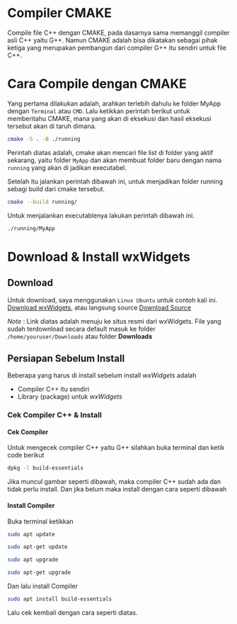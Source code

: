 # Compiler CMAKE

Compile file C++ dengan CMAKE, pada dasarnya sama memanggil compiler asli C++ yaitu G++. Namun CMAKE adalah bisa dikatakan sebagai pihak ketiga yang merupakan pembangun dari compiler G++ itu sendiri untuk file C++.

# Cara Compile dengan CMAKE

Yang pertama dilakukan adalah, arahkan terlebih dahulu ke folder MyApp dengan `Terminal` atau `CMD`. Lalu ketikkan perintah berikut untuk memberitahu CMAKE, mana yang akan di eksekusi dan hasil eksekusi tersebut akan di taruh dimana.

```sh
cmake -S . -B ./running
```

Perintah diatas adalah, cmake akan mencari file list di folder yang aktif sekarang,
yaitu folder `MyApp` dan akan membuat folder baru dengan nama `running` yang akan di jadikan executabel.

Setelah itu jalankan perintah dibawah ini, untuk menjadikan folder running sebagi build dari cmake tersebut.

```sh
cmake --build running/
```

Untuk menjalankan executablenya lakukan perintah dibawah ini.

```sh
./running/MyApp
```

# Download & Install wxWidgets

## Download

Untuk download, saya menggunakan `Linux Ubuntu` untuk contoh kali ini. [Download wxWidgets](https://www.wxwidgets.org/downloads/), atau langsung source [Download Source](https://github.com/wxWidgets/wxWidgets/releases/download/v3.1.5/wxWidgets-3.1.5.tar.bz2)

_Note_ : Link diatas adalah menuju ke situs resmi dari wxWidgets. File yang sudah terdownload secara default masuk ke folder `/home/youruser/Downloads` atau folder **Downloads**

## Persiapan Sebelum Install

Beberapa yang harus di install sebelum install _wxWidgets_ adalah

- Compiler C++ itu sendiri
- Library (package) untuk _wxWidgets_

### Cek Compiler C++ & Install

#### Cek Compiler

Untuk mengecek compiler C++ yaitu G++ silahkan buka terminal dan ketik code berikut

```sh
dpkg -l build-essentials
```

Jika muncul gambar seperti dibawah, maka compiler C++ sudah ada dan tidak perlu install. Dan jika belum maka install dengan cara seperti dibawah

#### Install Compiler

Buka terminal ketikkan

```sh
sudo apt update
```

```sh
sudo apt-get update
```

```sh
sudo apt upgrade
```

```sh
sudo apt-get upgrade
```

Dan lalu install Compiler

```sh
sudo apt install build-essentials
```

Lalu cek kembali dengan cara seperti diatas.
